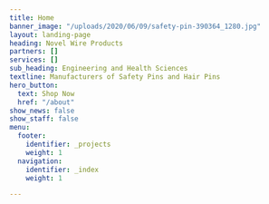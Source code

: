 ```yaml
---
title: Home
banner_image: "/uploads/2020/06/09/safety-pin-390364_1280.jpg"
layout: landing-page
heading: Novel Wire Products
partners: []
services: []
sub_heading: Engineering and Health Sciences
textline: Manufacturers of Safety Pins and Hair Pins
hero_button:
  text: Shop Now
  href: "/about"
show_news: false
show_staff: false
menu:
  footer:
    identifier: _projects
    weight: 1
  navigation:
    identifier: _index
    weight: 1

---
```

